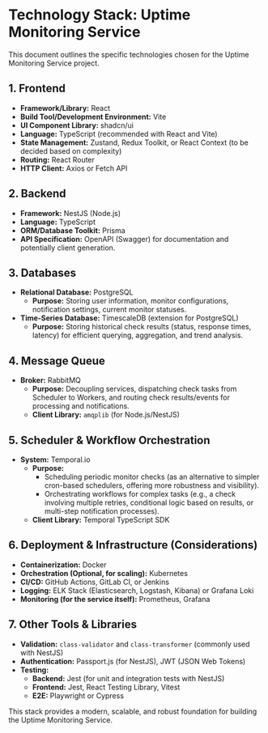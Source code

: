 # Technology Stack: Uptime Monitoring Service

This document outlines the specific technologies chosen for the Uptime Monitoring Service project.

## 1. Frontend

*   **Framework/Library:** React
*   **Build Tool/Development Environment:** Vite
*   **UI Component Library:** shadcn/ui
*   **Language:** TypeScript (recommended with React and Vite)
*   **State Management:** Zustand, Redux Toolkit, or React Context (to be decided based on complexity)
*   **Routing:** React Router
*   **HTTP Client:** Axios or Fetch API

## 2. Backend

*   **Framework:** NestJS (Node.js)
*   **Language:** TypeScript
*   **ORM/Database Toolkit:** Prisma
*   **API Specification:** OpenAPI (Swagger) for documentation and potentially client generation.

## 3. Databases

*   **Relational Database:** PostgreSQL
    *   **Purpose:** Storing user information, monitor configurations, notification settings, current monitor statuses.
*   **Time-Series Database:** TimescaleDB (extension for PostgreSQL)
    *   **Purpose:** Storing historical check results (status, response times, latency) for efficient querying, aggregation, and trend analysis.

## 4. Message Queue

*   **Broker:** RabbitMQ
    *   **Purpose:** Decoupling services, dispatching check tasks from Scheduler to Workers, and routing check results/events for processing and notifications.
    *   **Client Library:** `amqplib` (for Node.js/NestJS)

## 5. Scheduler & Workflow Orchestration

*   **System:** Temporal.io
    *   **Purpose:**
        *   Scheduling periodic monitor checks (as an alternative to simpler cron-based schedulers, offering more robustness and visibility).
        *   Orchestrating workflows for complex tasks (e.g., a check involving multiple retries, conditional logic based on results, or multi-step notification processes).
    *   **Client Library:** Temporal TypeScript SDK

## 6. Deployment & Infrastructure (Considerations)

*   **Containerization:** Docker
*   **Orchestration (Optional, for scaling):** Kubernetes
*   **CI/CD:** GitHub Actions, GitLab CI, or Jenkins
*   **Logging:** ELK Stack (Elasticsearch, Logstash, Kibana) or Grafana Loki
*   **Monitoring (for the service itself):** Prometheus, Grafana

## 7. Other Tools & Libraries

*   **Validation:** `class-validator` and `class-transformer` (commonly used with NestJS)
*   **Authentication:** Passport.js (for NestJS), JWT (JSON Web Tokens)
*   **Testing:**
    *   **Backend:** Jest (for unit and integration tests with NestJS)
    *   **Frontend:** Jest, React Testing Library, Vitest
    *   **E2E:** Playwright or Cypress

This stack provides a modern, scalable, and robust foundation for building the Uptime Monitoring Service. 